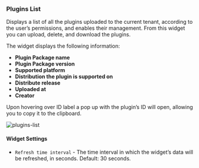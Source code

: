 ### Plugins List
Displays a list of all the plugins uploaded to the current tenant, according to the user’s permissions, and enables their management. From this widget you can upload, delete, and download the plugins. 

The widget displays the following information:

* **Plugin Package name**
* **Plugin Package version**
* **Supported platform**
* **Distribution the plugin is supported on**
* **Distribute release**
* **Uploaded at**
* **Creator** 
   
Upon hovering over ID label a pop up with the plugin’s ID will open, allowing you to copy it to the clipboard. 

![plugins-list](https://docs.cloudify.co/dev/staging/images/ui/widgets/plugins-list.png)

#### Widget Settings 
* `Refresh time interval` - The time interval in which the widget’s data will be refreshed, in seconds. Default: 30 seconds.
